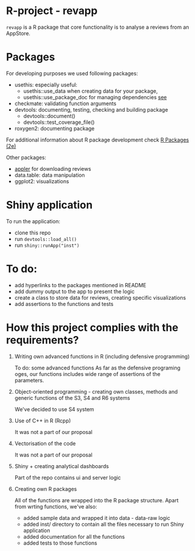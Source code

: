 # R-project - revapp

<code>revapp</code> is a R package that core functionality is to analyse a reviews from an AppStore.

# Packages

For developing purposes we used following packages:

* usethis: especially useful:
    * usethis::use_data when creating data for your package, 
    * usethis::use_package_doc for managing dependencies [see](https://r-pkgs.org/dependencies-in-practice.html#sec-dependencies-in-imports-r-code)
* checkmate: validating function arguments
* devtools: documenting, testing, checking and building package
    * devtools::document()
    * devtools::test_coverage_file()
* roxygen2: documenting package

For additional information about R package development check [R Packages (2e)](https://r-pkgs.org/)

Other packages:

* [appler](https://github.com/cran/appler) for downloading reviews 
* data.table: data manipulation
* ggplot2: visualizations

# Shiny application

To run the application:

* clone this repo
* run `devtools::load_all()`
* run `shiny::runApp("inst")`

# To do:

* add hyperlinks to the packages mentioned in README
* add dummy output to the app to present the logic
* create a class to store data for reviews, creating specific visualizations
* add assertions to the functions and tests

# How this project complies with the requirements?

1. Writing own advanced functions in R (including defensive programming)
    
    To do: some advanced functions
    As far as the defensive programing oges, our functions includes wide range of assertions of the parameters.
2. Object-oriented programming - creating own classes, methods and generic functions of the S3, S4 and R6 systems
    
    We've decided to use S4 system
3. Use of C++ in R (Rcpp)
    
    It was not a part of our proposal
4. Vectorisation of the code
    
    It was not a part of our proposal
5. Shiny + creating analytical dashboards
    
    Part of the repo contains ui and server logic
6. Creating own R packages
    
    All of the functions are wrapped into the R package structure. Apart from wrting functions, we've also:
    * added sample data and wrapped it into data - data-raw logic
    * added inst/ directory to contain all the files necessary to run Shiny application
    * added documentation for all the functions
    * added tests to those functions
